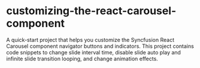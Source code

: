 # customizing-the-react-carousel-component
A quick-start project that helps you customize the Syncfusion React Carousel component navigator buttons and indicators. This project contains code snippets to change slide interval time, disable slide auto play and infinite slide transition looping, and change animation effects.
